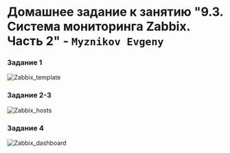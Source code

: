 # Домашнее задание к занятию "9.3. Система мониторинга Zabbix. Часть 2" - `Myznikov Evgeny`

### Задание 1
![Zabbix_template](https://github.com/EvgenyMyznikov/Zabbix-part1-hw/blob/main/img/Задание_1.png?raw=true)

### Задание 2-3
![Zabbix_hosts](https://github.com/EvgenyMyznikov/Zabbix-part1-hw/blob/main/img/Задание_2-3.png?raw=true)

### Задание 4
![Zabbix_dashboard](https://github.com/EvgenyMyznikov/Zabbix-part1-hw/blob/main/img/Задание_4.png?raw=true)

